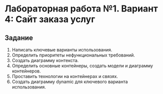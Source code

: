 # Лабораторная работа №1. Вариант 4: Сайт заказа услуг

## Задание
1. Написать ключевые варианты использования.
2. Определить приоритеты нефункциональных требований.
3. Создать диаграмму контекста.
4. Определить основные контейнеры, создать модели и диаграмму контейнеров.
5. Проставить технологии на контейнерах и связях.
6. Создать диаграмму dynamic для ключевого варианта использования.

[](https://github.com/loymeding/system-design/blob/main/lab1/structurizr/img1.png)

[](https://github.com/loymeding/system-design/blob/main/lab1/structurizr/img2.png)
